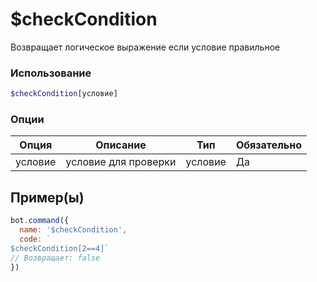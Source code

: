 # $checkCondition
Возвращает логическое выражение если условие правильное
### Использование
```php
$checkCondition[условие]
```

### Опции

| Опция | Описание | Тип | Обязательно |
|--------|-------------|------|----------|
| условие | условие для проверки | условие | Да |  
## Пример(ы)

```javascript
bot.command({
  name: '$checkCondition',
  code: `
$checkCondition[2==4]`
// Возвращает: false
})
```
